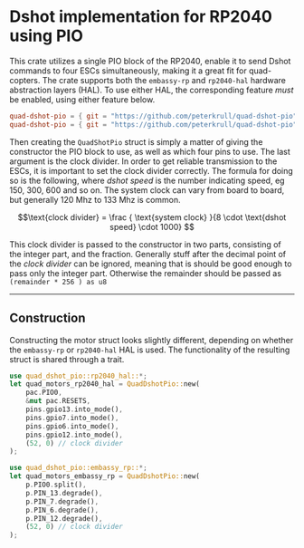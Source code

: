 # Dshot implementation for RP2040 using PIO

This crate utilizes a single PIO block of the RP2040, enable it to send Dshot commands to four ESCs simultaneously, making it a great fit for quad-copters. The crate supports both the `embassy-rp` and  `rp2040-hal` hardware abstraction layers (HAL). To use either HAL, the corresponding feature *must* be enabled, using either feature below.

```toml
quad-dshot-pio = { git = "https://github.com/peterkrull/quad-dshot-pio", features = ["embassy-rp"] }
quad-dshot-pio = { git = "https://github.com/peterkrull/quad-dshot-pio", features = ["rp2040-hal"] }
```
Then creating the `QuadShotPio` struct is simply a matter of giving the constructor the PIO block to use, as well as which four pins to use. The last argument is the clock divider. In order to get reliable transmission to the ESCs, it is important to set the clock divider correctly. The formula for doing so is the following, where *dshot speed* is the number indicating speed, eg 150, 300, 600 and so on. The system clock can vary from board to board, but generally 120 Mhz to 133 Mhz is common.

$$\text{clock divider} = \frac { \text{system clock} }{8 \cdot \text{dshot speed} \cdot 1000} $$

This clock divider is passed to the constructor in two parts, consisting of the integer part, and the fraction. Generally stuff after the decimal point of the *clock divider* can be ignored, meaning that is should be good enough to pass only the integer part. Otherwise the remainder should be passed as `(remainder * 256 ) as u8`

---

## Construction

Constructing the motor struct looks slightly different, depending on whether the `embassy-rp` or  `rp2040-hal` HAL is used. The functionality of the resulting struct is shared through a trait.

```rust
use quad_dshot_pio::rp2040_hal::*;
let quad_motors_rp2040_hal = QuadDshotPio::new(
    pac.PIO0,
    &mut pac.RESETS,
    pins.gpio13.into_mode(),
    pins.gpio7.into_mode(),
    pins.gpio6.into_mode(),
    pins.gpio12.into_mode(),
    (52, 0) // clock divider
);
```

```rust
use quad_dshot_pio::embassy_rp::*;
let quad_motors_embassy_rp = QuadDshotPio::new(
    p.PIO0.split(),
    p.PIN_13.degrade(),
    p.PIN_7.degrade(),
    p.PIN_6.degrade(),
    p.PIN_12.degrade(),
    (52, 0) // clock divider
);
```
